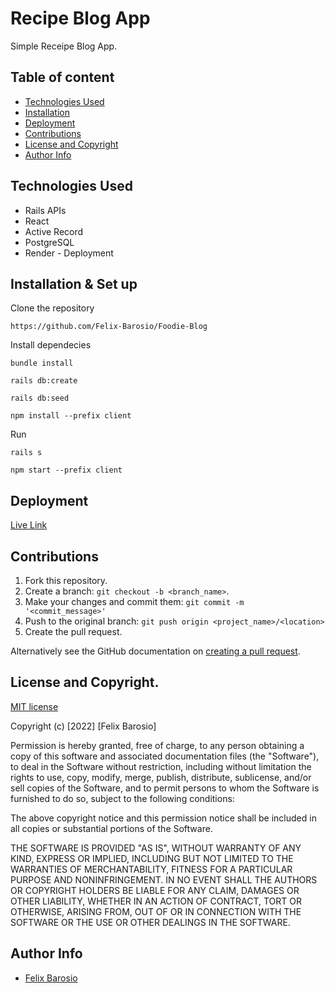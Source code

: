 # Recipe Blog App

Simple Receipe Blog App.

## Table of content

- [Technologies Used](#technologies-used)
- [Installation](#installation--set-up)
- [Deployment](#deployment)
- [Contributions](#contributions)
- [License and Copyright](#license-and-copyright)
- [Author Info](#author-info)

## Technologies Used

- Rails APIs
- React
- Active Record
- PostgreSQL
- Render - Deployment

## Installation & Set up

Clone the repository

```
https://github.com/Felix-Barosio/Foodie-Blog
```

Install dependecies

```
bundle install
```

```
rails db:create
```

```
rails db:seed
```

```
npm install --prefix client
```

Run

```
rails s
```

```
npm start --prefix client
```

## Deployment

[Live Link](https://foodie-blog.onrender.com/)

## Contributions

1. Fork this repository.
2. Create a branch: `git checkout -b <branch_name>`.
3. Make your changes and commit them: `git commit -m '<commit_message>'`
4. Push to the original branch: `git push origin <project_name>/<location>`
5. Create the pull request.

Alternatively see the GitHub documentation on [creating a pull request](https://help.github.com/en/github/collaborating-with-issues-and-pull-requests/creating-a-pull-request).

## License and Copyright.

[MIT license](https://opensource.org/licenses/MIT)

Copyright (c) [2022] [Felix Barosio]

Permission is hereby granted, free of charge, to any person obtaining a copy of this software and associated documentation files (the "Software"), to deal in the Software without restriction, including without limitation the rights to use, copy, modify, merge, publish, distribute, sublicense, and/or sell copies of the Software, and to permit persons to whom the Software is furnished to do so, subject to the following conditions:

The above copyright notice and this permission notice shall be included in all copies or substantial portions of the Software.

THE SOFTWARE IS PROVIDED "AS IS", WITHOUT WARRANTY OF ANY KIND, EXPRESS OR IMPLIED, INCLUDING BUT NOT LIMITED TO THE WARRANTIES OF MERCHANTABILITY, FITNESS FOR A PARTICULAR PURPOSE AND NONINFRINGEMENT. IN NO EVENT SHALL THE AUTHORS OR COPYRIGHT HOLDERS BE LIABLE FOR ANY CLAIM, DAMAGES OR OTHER LIABILITY, WHETHER IN AN ACTION OF CONTRACT, TORT OR OTHERWISE, ARISING FROM, OUT OF OR IN CONNECTION WITH THE SOFTWARE OR THE USE OR OTHER DEALINGS IN THE SOFTWARE.

## Author Info

- [Felix Barosio](https://github.com/Felix-Barosio)
